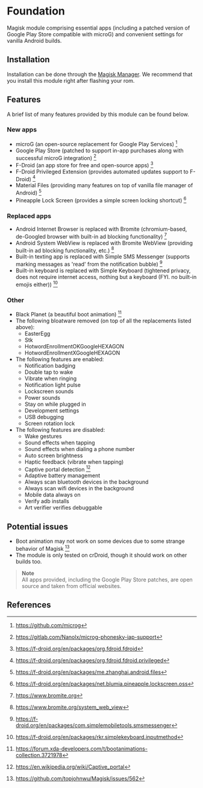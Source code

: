 # Foundation
Magisk module comprising essential apps (including a patched version of Google Play Store compatible with microG) and convenient settings for vanilla Android builds.

## Installation
Installation can be done through the [Magisk Manager](https://github.com/topjohnwu/Magisk). We recommend that you install this module right after flashing your rom.

## Features
A brief list of many features provided by this module can be found below.

### New apps
- microG (an open-source replacement for Google Play Services) [^1]
- Google Play Store (patched to support in-app purchases along with successful microG integration) [^2]
- F-Droid (an app store for free and open-source apps) [^3]
- F-Droid Privileged Extension (provides automated updates support to F-Droid) [^4]
- Material Files (providing many features on top of vanilla file manager of Android) [^5]
- Pineapple Lock Screen (provides a simple screen locking shortcut) [^6]

### Replaced apps
- Android Internet Browser is replaced with Bromite (chromium-based, de-Googled browser with built-in ad blocking functionality) [^7]
- Android System WebView is replaced with Bromite WebView (providing built-in ad blocking functionality, etc.) [^8]
- Built-in texting app is replaced with Simple SMS Messenger (supports marking messages as 'read' from the notification bubble) [^9]
- Built-in keyboard is replaced with Simple Keyboard (tightened privacy, does not require internet access, nothing but a keyboard (FYI. no built-in emojis either)) [^10]

### Other
- Black Planet (a beautiful boot animation) [^11]
- The following bloatware removed (on top of all the replacements listed above):
	- EasterEgg
	- Stk
	- HotwordEnrollmentOKGoogleHEXAGON
	- HotwordEnrollmentXGoogleHEXAGON
- The following features are enabled:
	- Notification badging
	- Double tap to wake
	- Vibrate when ringing
	- Notification light pulse
	- Lockscreen sounds
	- Power sounds
	- Stay on while plugged in
	- Development settings
	- USB debugging
	- Screen rotation lock
- The following features are disabled:
	- Wake gestures
	- Sound effects when tapping
	- Sound effects when dialing a phone number
	- Auto screen brightness
	- Haptic feedback (vibrate when tapping)
	- Captive portal detection [^12]
	- Adaptive battery management
	- Always scan bluetooth devices in the background
	- Always scan wifi devices in the background
	- Mobile data always on
	- Verify adb installs
	- Art verifier verifies debuggable

## Potential issues
- Boot animation may not work on some devices due to some strange behavior of Magisk [^13]
- The module is only tested on crDroid, though it should work on other builds too.

> **Note**  
> All apps provided, including the Google Play Store patches, are open source and taken from official websites.

## References
[^1]: https://github.com/microg
[^2]: https://gitlab.com/Nanolx/microg-phonesky-iap-support
[^3]: https://f-droid.org/en/packages/org.fdroid.fdroid
[^4]: https://f-droid.org/en/packages/org.fdroid.fdroid.privileged
[^5]: https://f-droid.org/en/packages/me.zhanghai.android.files
[^6]: https://f-droid.org/en/packages/net.blumia.pineapple.lockscreen.oss
[^7]: https://www.bromite.org
[^8]: https://www.bromite.org/system_web_view
[^9]: https://f-droid.org/en/packages/com.simplemobiletools.smsmessenger
[^10]: https://f-droid.org/en/packages/rkr.simplekeyboard.inputmethod
[^11]: https://forum.xda-developers.com/t/bootanimations-collection.3721978
[^12]: https://en.wikipedia.org/wiki/Captive_portal
[^13]: https://github.com/topjohnwu/Magisk/issues/562